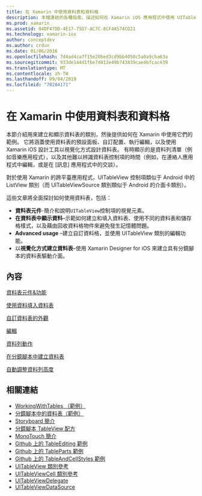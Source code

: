```yaml
---
title: 在 Xamarin 中使用資料表和資料格
description: 本檔連結的各種指南，描述如何在 Xamarin iOS 應用程式中使用 UITableView 控制項來顯示資料。
ms.prod: xamarin
ms.assetid: 04DF47DD-4E17-75D7-AC7C-8CF4A574CD21
ms.technology: xamarin-ios
author: conceptdev
ms.author: crdun
ms.date: 01/06/2016
ms.openlocfilehash: 7d4ad4ca7f15e20bed3cd9bb4050c5a0a9cba63a
ms.sourcegitcommit: 933de144d1fbe7d412e49b743839cae4bfcac439
ms.translationtype: MT
ms.contentlocale: zh-TW
ms.lasthandoff: 09/04/2019
ms.locfileid: "70284171"
---
```

# <a name="working-with-tables-and-cells-in-xamarinios"></a>在 Xamarin 中使用資料表和資料格

本節介紹用來建立和顯示資料表的類別，然後提供如何在 Xamarin 中使用它們的範例。 它將涵蓋使用資料表的預設面板、自訂配置、執行編輯，以及使用 Xamarin iOS 設計工具以視覺化方式設計資料表。 有時顯示的是資料列清單（例如音樂應用程式），以及其他難以辨識資料表控制項的時間（例如，在連絡人應用程式中編輯，或是在 [訊息] 應用程式中的交談）。

對於使用 Xamarin 的跨平臺應用程式，UITableView 控制項類似于 Android 中的 ListView 類別（而 UITableViewSource 類別類似于 Android 的介面卡類別）。

這些文章將全面探討如何使用資料表，包括：

- **資料表元件**-簡介和說明`UITableView`控制項的視覺元素。 
- **在資料表中顯示資料**–示範如何建立和填入資料表、使用不同的資料表和儲存格樣式，以及藉由回收資料格物件來避免發生記憶體問題。 
- **Advanced usage** –建立自訂資料格，並使用 UITableView 類別的編輯功能。 
- 以**視覺化方式建立資料表**–使用 Xamarin Designer for iOS 來建立具有分鏡腳本的資料表驅動介面。 

## <a name="contents"></a>內容

 [資料表元件&amp;功能](~/ios/user-interface/controls/tables/table-parts-and-functionality.md)

 [使用資料填入資料表](~/ios/user-interface/controls/tables/populating-a-table-with-data.md)

 [自訂資料表的外觀](~/ios/user-interface/controls/tables/customizing-table-appearance.md)

 [編輯](~/ios/user-interface/controls/tables/editing.md)
 
 [資料列動作](~/ios/user-interface/controls/tables/row-action.md)

 [在分鏡腳本中建立資料表](~/ios/user-interface/controls/tables/creating-tables-in-a-storyboard.md)
 
 [自動調整資料列高度](~/ios/user-interface/controls/tables/autosizing-row-height.md)

## <a name="related-links"></a>相關連結

- [WorkingWithTables （範例）](https://docs.microsoft.com/samples/xamarin/ios-samples/workingwithtables)
- [分鏡腳本中的資料表（範例）](https://docs.microsoft.com/samples/xamarin/ios-samples/storyboardtable)
- [Storyboard 簡介](~/ios/user-interface/storyboards/index.md)
- [分鏡腳本 TableView 配方](https://github.com/xamarin/recipes/tree/master/Recipes/ios/general/storyboard/storyboard_a_tableview)
- [MonoTouch 簡介](~/ios/user-interface/monotouch.dialog/index.md)
- [Github 上的 TableEditing 範例](https://github.com/xamarin/monotouch-samples/tree/master/TableEditing)
- [Github 上的 TableParts 範例](https://github.com/xamarin/monotouch-samples/tree/master/TableParts)
- [Github 上的 TableAndCellStyles 範例](https://github.com/xamarin/mobile-samples/tree/master/TablesLists)
- [UITableView 類別參考](https://developer.apple.com/library/ios/documentation/UIKit/Reference/UITableView_Class/)
- [UITableViewCell 類別參考](https://developer.apple.com/library/ios/documentation/UIKit/Reference/UITableViewCell_Class/)
- [UITableViewDelegate](https://developer.apple.com/library/ios/documentation/UIKit/Reference/UITableViewDelegate_Protocol/)
- [UITableViewDataSource](https://developer.apple.com/library/ios/documentation/UIKit/Reference/UITableViewDataSource_Protocol/)
